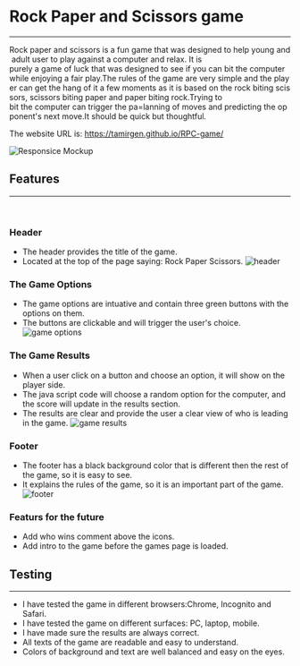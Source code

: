 # Rock Paper and Scissors game
------------------------------

Rock paper and scissors is a fun game that was designed to help young and adult user to play against a computer and relax. It is purely a game of luck that was designed to see if you can bit the computer while enjoying a fair play.The rules of the game are very simple and the player can get the hang of it a few moments as it is based on the rock biting scissors, scissors biting paper and paper biting rock.Trying to bit the computer can trigger the pa=lanning of moves and predicting the opponent's next move.It should be quick but thoughtful.

The website URL is: https://tamirgen.github.io/RPC-game/

![Responsice Mockup](https://github.com/tamirgen/RPC-game/blob/main/assets/media/RPC-AMI-PREVIEW.jpg?raw=true)

## Features
-----------
<br>

### Header

* The header provides the title of the game.
* Located at the top of the page saying: Rock Paper Scissors.
![header](https://github.com/tamirgen/RPC-game/blob/main/assets/media/RPC-HEADER-SS.jpg?raw=true)

### The Game Options

* The game options are intuative and contain three green buttons with the options on them.
* The buttons are clickable and will trigger the user's choice.
![game options](https://github.com/tamirgen/RPC-game/blob/main/assets/media/GAME%20OPTIONS-SS.jpg?raw=true)

### The Game Results

* When a user click on a button and choose an option, it will show on the player side.
* The java script code will choose a random option for the computer, and the score will update in the results section.
* The results are clear and provide the user a clear view of who is leading in the game.
![game results](https://github.com/tamirgen/RPC-game/blob/main/assets/media/GAME%20RESOULTS-SS.jpg?raw=true)

### Footer
* The footer has a black background color that is different then the rest of the game, so it is easy to see.
* It explains the rules of the game, so it is an important part of the game.
![footer](https://github.com/tamirgen/RPC-game/blob/main/assets/media/RPS-FOOTER.jpg?raw=true)

### Featurs for the future
* Add who wins comment above the icons.
* Add intro to the game before the games page is loaded.

## Testing
----------

* I have tested the game in different browsers:Chrome, Incognito and Safari.
* I have tested the game on different surfaces: PC, laptop, mobile.
* I have made sure the results are always correct.
* All texts of the game are readable and easy to understand.
* Colors of background and text are well balanced and easy on the eyes.
 


